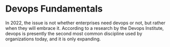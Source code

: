 # Devops Fundamentals

In 2022, the issue is not whether enterprises need devops or not, but rather when they will embrace it. According to a research by the Devops Institute, devops is presently the second most common discipline used by organizations today, and it is only expanding.

